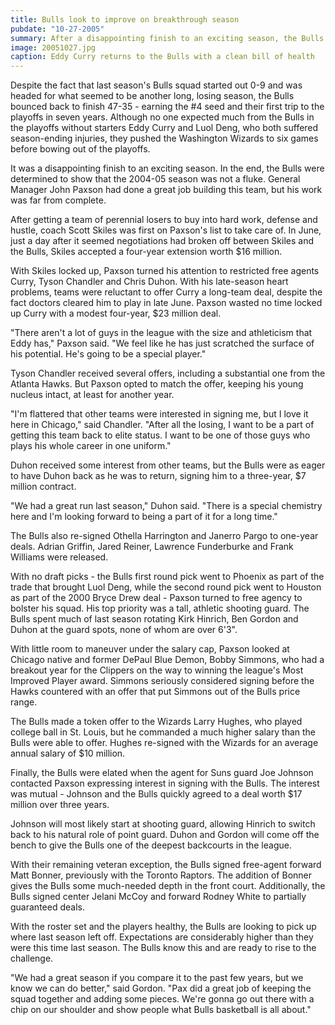 ```yaml
---
title: Bulls look to improve on breakthrough season
pubdate: "10-27-2005"
summary: After a disappointing finish to an exciting season, the Bulls are determined to show that the 2004-05 season was not a fluke. 
image: 20051027.jpg
caption: Eddy Curry returns to the Bulls with a clean bill of health
---
```


Despite the fact that last season's Bulls squad started out 0-9 and was headed for what seemed to be another long, losing season, the Bulls bounced back to finish 47-35 - earning the #4 seed and their first trip to the playoffs in seven years. Although no one expected much from the Bulls in the playoffs without starters Eddy Curry and Luol Deng, who both suffered season-ending injuries, they pushed the Washington Wizards to six games before bowing out of the playoffs.

It was a disappointing finish to an exciting season. In the end, the Bulls were determined to show that the 2004-05 season was not a fluke. General Manager John Paxson had done a great job building this team, but his work was far from complete.

After getting a team of perennial losers to buy into hard work, defense and hustle, coach Scott Skiles was first on Paxson's list to take care of. In June, just a day after it seemed negotiations had broken off between Skiles and the Bulls, Skiles accepted a four-year extension worth $16 million.

With Skiles locked up, Paxson turned his attention to restricted free agents Curry, Tyson Chandler and Chris Duhon. With his late-season heart problems, teams were reluctant to offer Curry a long-team deal, despite the fact doctors cleared him to play in late June. Paxson wasted no time locked up Curry with a modest four-year, $23 million deal.

"There aren't a lot of guys in the league with the size and athleticism that Eddy has," Paxson said. "We feel like he has just scratched the surface of his potential. He's going to be a special player."

Tyson Chandler received several offers, including a substantial one from the Atlanta Hawks. But Paxson opted to match the offer, keeping his young nucleus intact, at least for another year.

"I'm flattered that other teams were interested in signing me, but I love it here in Chicago," said Chandler. "After all the losing, I want to be a part of getting this team back to elite status. I want to be one of those guys who plays his whole career in one uniform."

Duhon received some interest from other teams, but the Bulls were as eager to have Duhon back as he was to return, signing him to a three-year, $7 million contract.

"We had a great run last season," Duhon said. "There is a special chemistry here and I'm looking forward to being a part of it for a long time."

The Bulls also re-signed Othella Harrington and Janerro Pargo to one-year deals. Adrian Griffin, Jared Reiner, Lawrence Funderburke and Frank Williams were released.

With no draft picks - the Bulls first round pick went to Phoenix as part of the trade that brought Luol Deng, while the second round pick went to Houston as part of the 2000 Bryce Drew deal - Paxson turned to free agency to bolster his squad. His top priority was a tall, athletic shooting guard. The Bulls spent much of last season rotating Kirk Hinrich, Ben Gordon and Duhon at the guard spots, none of whom are over 6'3".

With little room to maneuver under the salary cap, Paxson looked at Chicago native and former DePaul Blue Demon, Bobby Simmons, who had a breakout year for the Clippers on the way to winning the league's Most Improved Player award. Simmons seriously considered signing before the Hawks countered with an offer that put Simmons out of the Bulls price range.

The Bulls made a token offer to the Wizards Larry Hughes, who played college ball in St. Louis, but he commanded a much higher salary than the Bulls were able to offer. Hughes re-signed with the Wizards for an average annual salary of $10 million.

Finally, the Bulls were elated when the agent for Suns guard Joe Johnson contacted Paxson expressing interest in signing with the Bulls. The interest was mutual - Johnson and the Bulls quickly agreed to a deal worth $17 million over three years.

Johnson will most likely start at shooting guard, allowing Hinrich to switch back to his natural role of point guard. Duhon and Gordon will come off the bench to give the Bulls one of the deepest backcourts in the league.

With their remaining veteran exception, the Bulls signed free-agent forward Matt Bonner, previously with the Toronto Raptors. The addition of Bonner gives the Bulls some much-needed depth in the front court. Additionally, the Bulls signed center Jelani McCoy and forward Rodney White to partially guaranteed deals.

With the roster set and the players healthy, the Bulls are looking to pick up where last season left off. Expectations are considerably higher than they were this time last season. The Bulls know this and are ready to rise to the challenge.

"We had a great season if you compare it to the past few years, but we know we can do better," said Gordon. "Pax did a great job of keeping the squad together and adding some pieces. We're gonna go out there with a chip on our shoulder and show people what Bulls basketball is all about."